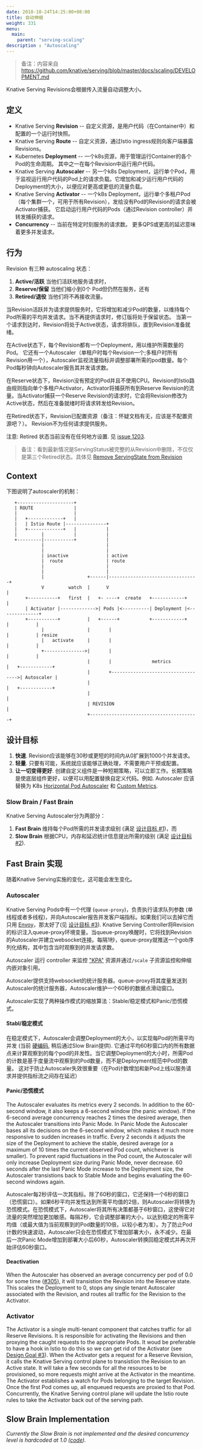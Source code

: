 ```yaml
---
date: 2018-10-24T14:25:00+08:00
title: 自动伸缩
weight: 331
menu:
  main:
    parent: "serving-scaling"
description : "Autoscaling"
---
```


> 备注：内容来自 https://github.com/knative/serving/blob/master/docs/scaling/DEVELOPMENT.md

Knative Serving Revisions会根据传入流量自动调整大小。

## 定义

* Knative Serving **Revision** -- 自定义资源，是用户代码（在Container中）和配置的一个运行时快照。
* Knative Serving **Route** -- 自定义资源，通过Istio ingress规则向客户端暴露Revisions。
* Kubernetes **Deployment** -- 一个k8s资源，用于管理运行Container的各个Pod的生命周期。 其中之一在每个Revision中运行用户代码。
* Knative Serving **Autoscaler** -- 另一个k8s Deployment，运行单个Pod，用于监视运行用户代码的Pod上的请求负载。它增加和减少运行用户代码的Deployment的大小，以便应对更高或更低的流量负载。
* Knative Serving **Activator** -- 一个k8s Deployment，运行单个多租户Pod（每个集群一个，可用于所有Revision），发给没有Pod的Revision的请求会被Activator捕获。 它启动运行用户代码的Pods（通过Revision controller）并转发捕获的请求。
* **Concurrency** -- 当前在特定时刻服务的请求数。 更多QPS或更高的延迟意味着更多并发请求。

## 行为

Revision 有三种 autoscaling 状态：

1. **Active/活跃** 当他们活跃地服务请求时，
2. **Reserve/保留** 当他们缩小到0个 Pod但仍然在服务，还有
3. **Retired/退役** 当他们将不再接收流量。

当Revision活跃并为请求提供服务时，它将增加和减少Pod的数量，以维持每个Pod所需的平均并发请求。当不再提供请求时，修订版将处于保留状态。 当第一个请求到达时，Revision将处于Active状态，请求将排队，直到Revision准备就绪。

在Active状态下，每个Revision都有一个Deployment，用以维护所需数量的Pod。 它还有一个Autoscaler（单租户时每个Revision一个;多租户时所有Revision用一个），Autoscaler监视流量指标并调整部署所需的pod数量。每个Pod每秒钟向Autoscaler报告其并发请求数。

在Reserve状态下，Revision没有预定的Pod并且不使用CPU。Revision的Istio路由规则指向单个多租户Activator，Activator将捕获所有到Reserve Revision的流量。当Activator捕获一个Reserve Revision的请求时，它会将Revision修改为Active状态，然后在准备就绪时将请求转发给Revision。

在Retired状态下，Revision已配置资源（备注：怀疑文档有无，应该是不配置资源吧？）。 Revision不为任何请求提供服务。

注意: Retired 状态当前没有在任何地方设置. 见 [issue 1203](https://github.com/knative/serving/issues/1203).

> 备注：看到最新情况是ServingStatus被完整的从Revision中删除，不仅仅是第三个Retired状态。具体见 [Remove ServingState from Revision](https://github.com/knative/serving/pull/2301)

## Context

下图说明了autoscaler的机制：

```diagram
   +---------------------+
   | ROUTE               |
   |                     |
   |   +-------------+   |
   |   | Istio Route |---------------+
   |   +-------------+   |           |
   |         |           |           |
   +---------|-----------+           |
             |                       |
             |                       |
             | inactive              | active
             |  route                | route
             |                       |
             |                       |
             |                +------|---------------------------------+
             V         watch  |      V                                 |
       +-----------+   first  |   +- ----+  create   +------------+    |
       | Activator |------------->| Pods |<----------| Deployment |<--------------+
       +-----------+          |   +------+           +------------+    |          |
             |                |       |                                |          | resize
             |   activate     |       |                                |          |
             +--------------->|       |                                |          |
                              |       |               metrics          |   +------------+
                              |       +----------------------------------->| Autoscaler |
                              |                                        |   +------------+
                              |                                        |
                              | REVISION                               |
                              +----------------------------------------+

```

## 设计目标

1. **快速**.  Revision应该能够在30秒或更短的时间内从0扩展到1000个并发请求。
2. **轻量**.  只要有可能，系统就应该能够正确处理，不需要用户干预或配置。
3. **让一切变得更好**.  创建自定义组件是一种短期策略，可以立即工作。长期策略是使底层组件更好，以便可以用配置替换自定义代码。例如. Autoscaler 应该替换为 K8s [Horizontal Pod Autoscaler](https://kubernetes.io/docs/tasks/run-application/horizontal-pod-autoscale/) 和 [Custom Metrics](https://kubernetes.io/docs/tasks/run-application/horizontal-pod-autoscale/#support-for-custom-metrics).

### Slow Brain / Fast Brain

Knative Serving Autoscaler分为两部分：

1. **Fast Brain** 维持每个Pod所需的并发请求级别  (满足 [设计目标 #1](#设计目标))，而
2. **Slow Brain** 根据CPU，内存和延迟统计信息提出所需的级别 (满足 [设计目标 #2](#设计目标)).

## Fast Brain 实现

随着Knative Serving实施的变化，这可能会发生变化。

### Autoscaler

Knative Serving Pods中有一个代理 (`queue-proxy`)，负责执行请求队列参数 (单线程或者多线程)，并向Autoscaler报告并发客户端指标。如果我们可以去掉它而只用 [Envoy](https://www.envoyproxy.io/docs/envoy/latest/)，那太好了(见 [设计目标 #3](#设计目标)).   Knative Serving Controller将Revision的标识注入queue-proxy环境变量。当queue-proxy唤醒时，它将找到Revision的Autoscaler并建立websocket连接。每隔1秒，queue-proxy就推送一个gob序列化结构，其中包含当时观察到的并发请求数。

Autoscaler 运行 controller 来监控 ["KPA"](https://github.com/knative/serving/blob/master/pkg/apis/autoscaling/v1alpha1/kpa_types.go) 资源并通过`/scale` 子资源监控和伸缩内嵌对象引用。

Autoscaler提供支持websocket的统计服务器。queue-proxy将其度量发送到Autoscaler的统计服务器，Autoscaler维护一个60秒的数据点滑动窗口。

Autoscaler实现了两种操作模式的缩放算法：Stable/稳定模式和Panic/恐慌模式。

#### Stabl/稳定模式

在稳定模式下，Autoscaler会调整Deployment的大小，以实现每Pod的所需平均并发 (当前 [硬编码](https://github.com/knative/serving/blob/c4a543ecce61f5cac96b0e334e57db305ff4bcb3/cmd/autoscaler/main.go#L36), 稍后通过Slow Brain提供).  它通过平均60秒窗口内的所有数据点来计算观察到的每个pod的并发性。当它调整Deployment的大小时，所需Pod的计数是基于度量流中观察到的Pod数量，而不是Deployment规范中Pod的数量。 这对于防止Autoscaler失效很重要（在Pod计数增加和新Pod上线以服务请求并提供指标流之间存在延迟）

#### Panic/恐慌模式

The Autoscaler evaluates its metrics every 2 seconds.  In addition to the 60-second window, it also keeps a 6-second window (the panic window).  If the 6-second average concurrency reaches 2 times the desired average, then the Autoscaler transitions into Panic Mode.  In Panic Mode the Autoscaler bases all its decisions on the 6-second window, which makes it much more responsive to sudden increases in traffic.  Every 2 seconds it adjusts the size of the Deployment to achieve the stable, desired average (or a maximum of 10 times the current observed Pod count, whichever is smaller).  To prevent rapid fluctuations in the Pod count, the Autoscaler will only increase Deployment size during Panic Mode, never decrease.  60 seconds after the last Panic Mode increase to the Deployment size, the Autoscaler transistions back to Stable Mode and begins evaluating the 60-second windows again.

Autoscaler每2秒评估一次其指标。除了60秒的窗口，它还保持一个6秒的窗口（恐慌窗口）。如果6秒平均并发性达到所需平均值的2倍，则Autoscaler将转换为恐慌模式。在恐慌模式下，Autoscaler将其所有决策都基于6秒窗口，这使得它对流量的突然增加更加敏感。每隔2秒，它会调整部署的大小，以达到稳定的所需平均值（或最大值为当前观察到的Pod数量的10倍，以较小者为准）。为了防止Pod计数的快速波动，Autoscaler只会在恐慌模式下增加部署大小，永不减少。在最后一次Panic Mode增加到部署大小后60秒，Autoscaler转换回稳定模式并再次开始评估60秒窗口。

#### Deactivation

When the Autoscaler has observed an average concurrency per pod of 0.0 for some time ([#305](https://github.com/knative/serving/issues/305)), it will transistion the Revision into the Reserve state.  This scales the Deployment to 0, stops any single tenant Autoscaler associated with the Revision, and routes all traffic for the Revision to the Activator.

### Activator

The Activator is a single multi-tenant component that catches traffic for all Reserve Revisions.  It is responsible for activating the Revisions and then proxying the caught requests to the appropriate Pods.  It woud be preferable to have a hook in Istio to do this so we can get rid of the Activator (see [Design Goal #3](#design-goals)).  When the Activator gets a request for a Reserve Revision, it calls the Knative Serving control plane to transistion the Revision to an Active state.  It will take a few seconds for all the resources to be provisioned, so more requests might arrive at the Activator in the meantime.  The Activator establishes a watch for Pods belonging to the target Revision.  Once the first Pod comes up, all enqueued requests are proxied to that Pod.  Concurrently, the Knative Serving control plane will update the Istio route rules to take the Activator back out of the serving path.

## Slow Brain Implementation

*Currently the Slow Brain is not implemented and the desired concurrency level is hardcoded at 1.0 ([code](https://github.com/knative/serving/blob/7f1385cb88ca660378f8afcc78ad4bfcddd83c47/cmd/autoscaler/main.go#L36)).*

